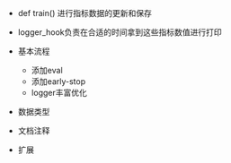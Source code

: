 

- def train() 进行指标数据的更新和保存
- logger_hook负责在合适的时间拿到这些指标数值进行打印


- 基本流程
    - 添加eval
    - 添加early-stop
    - logger丰富优化
- 数据类型
- 文档注释
- 扩展
